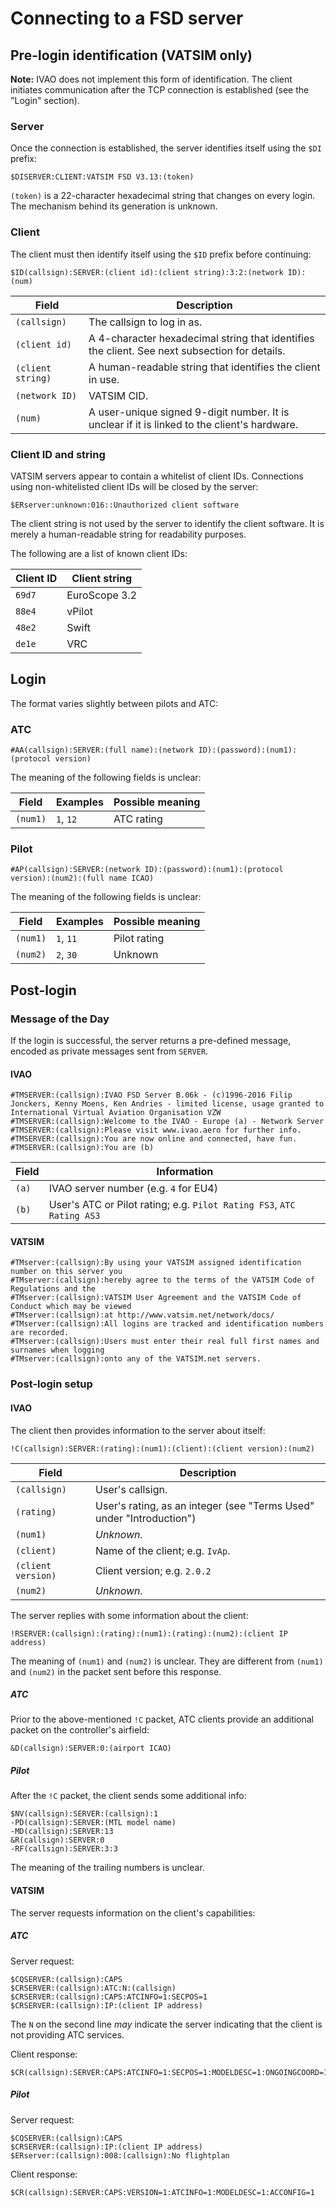 # Connecting to a FSD server 

## Pre-login identification (VATSIM only) ##

**Note:** IVAO does not implement this form of identification. The client initiates communication after the TCP connection is established (see the "Login" section).

### Server ###

Once the connection is established, the server identifies itself using the `$DI` prefix:

```
$DISERVER:CLIENT:VATSIM FSD V3.13:(token)
```

`(token)` is a 22-character hexadecimal string that changes on every login. The mechanism behind its generation is unknown.



### Client ###

The client must then identify itself using the `$ID` prefix before continuing:

```
$ID(callsign):SERVER:(client id):(client string):3:2:(network ID):(num)
```

| Field             | Description                                                  |
| ----------------- | ------------------------------------------------------------ |
| `(callsign)`      | The callsign to log in as.                                   |
| `(client id)`     | A 4-character hexadecimal string that identifies the client. See next subsection for details. |
| `(client string)` | A human-readable string that identifies the client in use.   |
| `(network ID)`    | VATSIM CID.                                                  |
| `(num)`           | A user-unique signed 9-digit number. It is unclear if it is linked to the client's hardware. |



### Client ID and string ###

VATSIM servers appear to contain a whitelist of client IDs. Connections using non-whitelisted client IDs will be closed by the server:

```
$ERserver:unknown:016::Unauthorized client software
```

The client string is not used by the server to identify the client software. It is merely a human-readable string for readability purposes.

The following are a list of known client IDs:

Client ID | Client string
--------- | -------------
`69d7`   | EuroScope 3.2 
`88e4`   | vPilot 
`48e2` | Swift 
`de1e`   | VRC 



## Login ##

The format varies slightly between pilots and ATC:

### ATC ###

```
#AA(callsign):SERVER:(full name):(network ID):(password):(num1):(protocol version)
```

The meaning of the following fields is unclear:

| Field    | Examples  | Possible meaning |
| -------- | --------- | ---------------- |
| `(num1)` | `1`, `12` | ATC rating       |



### Pilot ###

```
#AP(callsign):SERVER:(network ID):(password):(num1):(protocol version):(num2):(full name ICAO)
```

The meaning of the following fields is unclear:

| Field    | Examples   | Possible meaning |
| -------- | ---------- | ---------------- |
| `(num1)` | `1`, `11`  | Pilot rating     |
| `(num2)` | `2`, `30`  | Unknown          |





## Post-login ##

### Message of the Day ###

If the login is successful, the server returns a pre-defined message, encoded as private messages sent from `SERVER`.

#### IVAO ####

```
#TMSERVER:(callsign):IVAO FSD Server B.06k - (c)1996-2016 Filip Jonckers, Kenny Moens, Ken Andries - limited license, usage granted to International Virtual Aviation Organisation VZW
#TMSERVER:(callsign):Welcome to the IVAO - Europe (a) - Network Server
#TMSERVER:(callsign):Please visit www.ivao.aero for further info.
#TMSERVER:(callsign):You are now online and connected, have fun.
#TMSERVER:(callsign):You are (b)
```

| Field | Information                                                  |
| ----- | ------------------------------------------------------------ |
| `(a)` | IVAO server number (e.g. `4` for EU4)                        |
| `(b)` | User's ATC or Pilot rating; e.g. `Pilot Rating FS3`, `ATC Rating AS3` |



#### VATSIM ####

```
#TMserver:(callsign):By using your VATSIM assigned identification number on this server you 
#TMserver:(callsign):hereby agree to the terms of the VATSIM Code of Regulations and the 
#TMserver:(callsign):VATSIM User Agreement and the VATSIM Code of Conduct which may be viewed 
#TMserver:(callsign):at http://www.vatsim.net/network/docs/ 
#TMserver:(callsign):All logins are tracked and identification numbers are recorded. 
#TMserver:(callsign):Users must enter their real full first names and surnames when logging 
#TMserver:(callsign):onto any of the VATSIM.net servers. 
```



### Post-login setup ###

#### IVAO ####

The client then provides information to the server about itself:

```
!C(callsign):SERVER:(rating):(num1):(client):(client version):(num2)
```

| Field              | Description                                                  |
| ------------------ | ------------------------------------------------------------ |
| `(callsign)`       | User's callsign.                                             |
| `(rating)`         | User's rating, as an integer (see "Terms Used" under "Introduction") |
| `(num1)`           | *Unknown.*                                                   |
| `(client)`         | Name of the client; e.g. `IvAp`.                             |
| `(client version)` | Client version; e.g. `2.0.2`                                 |
| `(num2)`           | *Unknown.*                                                   |

The server replies with some information about the client:

```
!RSERVER:(callsign):(rating):(num1):(rating):(num2):(client IP address)
```

The meaning of `(num1)` and `(num2)` is unclear. They are different from `(num1)` and `(num2)` in the packet sent before this response.



##### ATC

Prior to the above-mentioned `!C` packet, ATC clients provide an additional packet on the controller's airfield:

```
&D(callsign):SERVER:0:(airport ICAO)
```

##### Pilot #####

After the `!C` packet, the client sends some additional info:

```
$NV(callsign):SERVER:(callsign):1
-PD(callsign):SERVER:(MTL model name)
-MD(callsign):SERVER:13
&R(callsign):SERVER:0
-RF(callsign):SERVER:3:3
```

The meaning of the trailing numbers is unclear.



#### VATSIM ####

The server requests information on the client's capabilities:

##### ATC #####

Server request:

```
$CQSERVER:(callsign):CAPS
$CRSERVER:(callsign):ATC:N:(callsign)
$CRSERVER:(callsign):CAPS:ATCINFO=1:SECPOS=1
$CRSERVER:(callsign):IP:(client IP address)
```

The `N` on the second line *may* indicate the server indicating that the client is not providing ATC services.

Client response:

```
$CR(callsign):SERVER:CAPS:ATCINFO=1:SECPOS=1:MODELDESC=1:ONGOINGCOORD=1
```



##### Pilot #####

Server request:

```
$CQSERVER:(callsign):CAPS
$CRSERVER:(callsign):IP:(client IP address)
$ERserver:(callsign):008:(callsign):No flightplan
```

Client response:

```
$CR(callsign):SERVER:CAPS:VERSION=1:ATCINFO=1:MODELDESC=1:ACCONFIG=1
```

